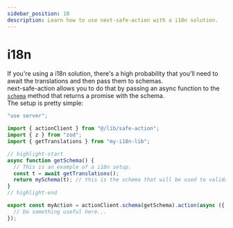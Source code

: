 ```yaml
---
sidebar_position: 10 
description: Learn how to use next-safe-action with a i18n solution.
---
```


# i18n

If you're using a i18n solution, there's a high probability that you'll need to await the translations and then pass them to schemas.\
next-safe-action allows you to do that by passing an async function to the [`schema`](/docs/define-actions/instance-methods#schema) method that returns a promise with the schema.\
The setup is pretty simple:

```typescript
"use server";

import { actionClient } from "@/lib/safe-action";
import { z } from "zod";
import { getTranslations } from "my-i18n-lib";

// highlight-start
async function getSchema() {
  // This is an example of a i18n setup.
  const t = await getTranslations();
  return mySchema(t); // this is the schema that will be used to validate and parse the input
}
// highlight-end

export const myAction = actionClient.schema(getSchema).action(async ({ parsedInput }) => {
  // Do something useful here...
});
```